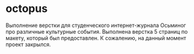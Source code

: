 # octopus
Выполнение верстки для студенческого интернет-журнала Осьминог про различные культурные события. 
Выполнена верстка 5 страниц по макету, который был предоставлен. 
К сожалению, на данный момент проект закрылся.
